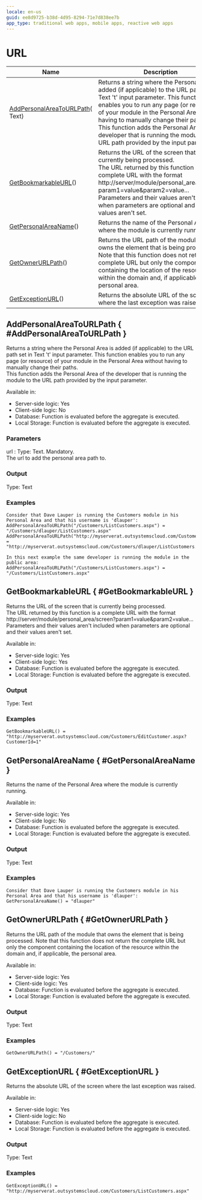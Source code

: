 ```yaml
---
locale: en-us
guid: ee8d9725-b38d-4d95-8294-71e7d838ee7b
app_type: traditional web apps, mobile apps, reactive web apps
---
```


# URL


<table markdown="1">
<thead>
<tr>
<th>Name</th>
<th>Description</th>
</tr>
</thead>
<tbody>
<tr>
<td><a href="#AddPersonalAreaToURLPath">AddPersonalAreaToURLPath</a>(&#8203;Text)</td>
<td>Returns a string where the Personal Area is added (if applicable) to the URL path set in Text 't' input parameter. This function enables you to run any page (or resource) of your module in the Personal Area without having to manually change their paths.<br/>This function adds the Personal Area of the developer that is running the module to the URL path provided by the input parameter.</td>
</tr>
<tr>
<td><a href="#GetBookmarkableURL">GetBookmarkableURL</a>()</td>
<td>Returns the URL of the screen that is currently being processed.<br/>The URL returned by this function is a complete URL with the format http://server/module/personal_area/screen?param1=value&amp;param2=value... <br/>Parameters and their values aren't included when parameters are optional and their values aren't set.</td>
</tr>
<tr>
<td><a href="#GetPersonalAreaName">GetPersonalAreaName</a>()</td>
<td>Returns the name of the Personal Area where the module is currently running.</td>
</tr>
<tr>
<td><a href="#GetOwnerURLPath">GetOwnerURLPath</a>()</td>
<td>Returns the URL path of the module that owns the element that is being processed. Note that this function does not return the complete URL but only the component containing the location of the resource within the domain and, if applicable, the personal area.</td>
</tr>
<tr>
<td><a href="#GetExceptionURL">GetExceptionURL</a>()</td>
<td>Returns the absolute URL of the screen where the last exception was raised.</td>
</tr>
</tbody>
</table>

## AddPersonalAreaToURLPath { #AddPersonalAreaToURLPath }

Returns a string where the Personal Area is added (if applicable) to the URL path set in Text 't' input parameter. This function enables you to run any page (or resource) of your module in the Personal Area without having to manually change their paths.  
This function adds the Personal Area of the developer that is running the module to the URL path provided by the input parameter.  

Available in:  

  * Server-side logic: Yes
  * Client-side logic: No
  * Database: Function is evaluated before the aggregate is executed.
  * Local Storage: Function is evaluated before the aggregate is executed.

### Parameters

url
:    Type: Text. Mandatory.  
The url to add the personal area path to.

### Output

Type: Text  

### Examples

```
Consider that Dave Lauper is running the Customers module in his Personal Area and that his username is 'dlauper':
AddPersonalAreaToURLPath("/Customers/ListCustomers.aspx") = "/Customers/dlauper/ListCustomers.aspx"
AddPersonalAreaToURLPath("http://myserverat.outsystemscloud.com/Customers/ListCustomers.aspx") = "http://myserverat.outsystemscloud.com/Customers/dlauper/ListCustomers.aspx"

In this next example the same developer is running the module in the public area:
AddPersonalAreaToURLPath("/Customers/ListCustomers.aspx") = "/Customers/ListCustomers.aspx"
```

## GetBookmarkableURL { #GetBookmarkableURL }

Returns the URL of the screen that is currently being processed.  
The URL returned by this function is a complete URL with the format http://server/module/personal_area/screen?param1=value&amp;param2=value...   
Parameters and their values aren't included when parameters are optional and their values aren't set.  

Available in:  

  * Server-side logic: Yes
  * Client-side logic: Yes
  * Database: Function is evaluated before the aggregate is executed.
  * Local Storage: Function is evaluated before the aggregate is executed.

### Output

Type: Text  

### Examples

```
GetBookmarkableURL() = "http://myserverat.outsystemscloud.com/Customers/EditCustomer.aspx?CustomerId=1"
```

## GetPersonalAreaName { #GetPersonalAreaName }

Returns the name of the Personal Area where the module is currently running.  

Available in:  

  * Server-side logic: Yes
  * Client-side logic: No
  * Database: Function is evaluated before the aggregate is executed.
  * Local Storage: Function is evaluated before the aggregate is executed.

### Output

Type: Text  

### Examples

```
Consider that Dave Lauper is running the Customers module in his Personal Area and that his username is 'dlauper':
GetPersonalAreaName() = "dlauper"
```

## GetOwnerURLPath { #GetOwnerURLPath }

Returns the URL path of the module that owns the element that is being processed. Note that this function does not return the complete URL but only the component containing the location of the resource within the domain and, if applicable, the personal area.  

Available in:  

  * Server-side logic: Yes
  * Client-side logic: Yes
  * Database: Function is evaluated before the aggregate is executed.
  * Local Storage: Function is evaluated before the aggregate is executed.

### Output

Type: Text  

### Examples

```
GetOwnerURLPath() = "/Customers/"
```

## GetExceptionURL { #GetExceptionURL }

Returns the absolute URL of the screen where the last exception was raised.  

Available in:  

  * Server-side logic: Yes
  * Client-side logic: No
  * Database: Function is evaluated before the aggregate is executed.
  * Local Storage: Function is evaluated before the aggregate is executed.

### Output

Type: Text  

### Examples

```
GetExceptionURL() = "http://myserverat.outsystemscloud.com/Customers/ListCustomers.aspx"
```

